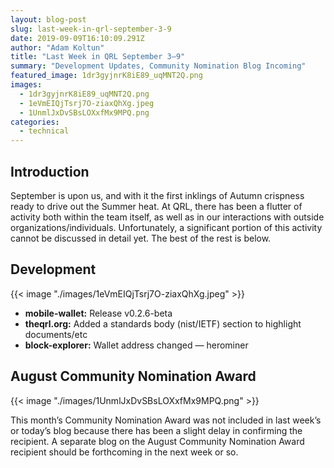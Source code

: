 ```yaml
---
layout: blog-post
slug: last-week-in-qrl-september-3-9
date: 2019-09-09T16:10:09.291Z
author: "Adam Koltun"
title: "Last Week in QRL September 3–9"
summary: "Development Updates, Community Nomination Blog Incoming"
featured_image: 1dr3gyjnrK8iE89_uqMNT2Q.png
images:
  - 1dr3gyjnrK8iE89_uqMNT2Q.png
  - 1eVmEIQjTsrj7O-ziaxQhXg.jpeg
  - 1UnmlJxDvSBsLOXxfMx9MPQ.png
categories: 
  - technical 
---
```


## Introduction

September is upon us, and with it the first inklings of Autumn crispness ready to drive out the Summer heat. At QRL, there has been a flutter of activity both within the team itself, as well as in our interactions with outside organizations/individuals. Unfortunately, a significant portion of this activity cannot be discussed in detail yet. The best of the rest is below.

## Development

{{< image "./images/1eVmEIQjTsrj7O-ziaxQhXg.jpeg" >}}

* **mobile-wallet:** Release v0.2.6-beta
* **theqrl.org:** Added a standards body (nist/IETF) section to highlight documents/etc
* **block-explorer:** Wallet address changed — herominer

## August Community Nomination Award

{{< image "./images/1UnmlJxDvSBsLOXxfMx9MPQ.png" >}}

This month’s Community Nomination Award was not included in last week’s or today’s blog because there has been a slight delay in confirming the recipient. A separate blog on the August Community Nomination Award recipient should be forthcoming in the next week or so.